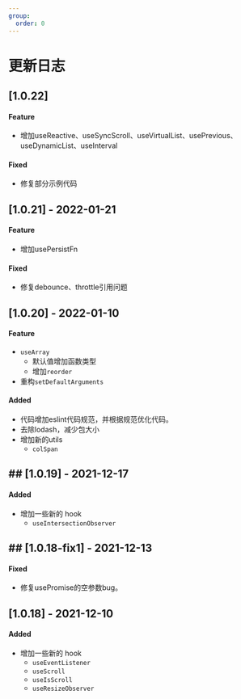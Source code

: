 ```yaml
---
group:
  order: 0
---
```


# 更新日志

## [1.0.22] 

#### Feature

- 增加useReactive、useSyncScroll、useVirtualList、usePrevious、useDynamicList、useInterval

#### Fixed

- 修复部分示例代码

## [1.0.21] - 2022-01-21

#### Feature

- 增加usePersistFn

#### Fixed

- 修复debounce、throttle引用问题

## [1.0.20] - 2022-01-10

#### Feature

- `useArray`
  - 默认值增加函数类型
  - 增加`reorder`
- 重构`setDefaultArguments`

#### Added

- 代码增加eslint代码规范，并根据规范优化代码。
- 去除lodash，减少包大小
- 增加新的utils
  - `colSpan`

## ## [1.0.19] - 2021-12-17

#### Added

- 增加一些新的 hook
  - `useIntersectionObserver`

## ## [1.0.18-fix1] - 2021-12-13

#### Fixed

- 修复usePromise的空参数bug。

## [1.0.18] - 2021-12-10

#### Added

- 增加一些新的 hook
  - `useEventListener`
  - `useScroll`
  - `useIsScroll`
  - `useResizeObserver`

